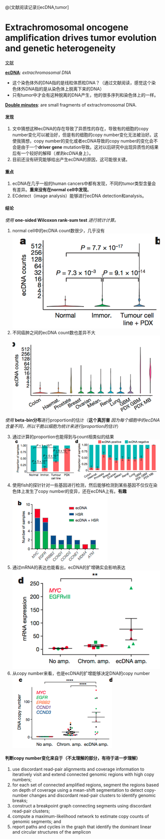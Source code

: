 @(文献阅读记录)[ecDNA,tumor]
# Extrachromosomal oncogene amplification drives tumor evolution and genetic heterogeneity #

[文献](https://www.nature.com/nature/journal/v543/n7643/full/nature21356.html)

**[ecDNA](https://en.wikipedia.org/wiki/Extrachromosomal_DNA)**: *extrachromosomal DNA* 
- 这个染色体外的DNA指的是线粒体质粒DNA？（通过文献阅读，感觉这个染色体外DNA指的是从染色体上脱离下来的DNA）
- 只有tumor中才会有这种脱离的DNA产生，他的很多序列和染色体上的一样。

**[Double minutes](https://en.wikipedia.org/wiki/Double_minute)**: are small fragments of extrachromosomal DNA.


#### 发现 ####
1.	文中猜想这种ecDNA的存在导致了异质性的存在，导致有的细胞的copy number变化可以被治好，但是有的细胞的copy number变化无法被治好。这使我猜想，copy number的变化或者ecDNA导致的copy number的变化会不会是由于一个**driver gene** mutation导致。这对以后研究中出现异质性的结果后有一个较好的解释（*推到ecDNA*身上）。
2.	目前还没有研究能够给出产生ecDNA的原因，这可能很关键。

#### 重点 ####
1. ecDNA在几乎一般的human cancers中都有发现，不同的tumor类型含量会有差异。**重来没有在normal cell中发现**。
2. ECdetect（image analysis）能够进行ecDNA detection和analysis。


#### 结论 ####
*使用* **one-sided Wilcoxon rank-sum test** *进行统计计算。*

1. normal cell中的ecDNA count数很少，几乎没有![Alt text](../pics/1.png)
2.	不同癌肿之间的ecDNA count数也差异不大![Alt text](../pics/2.png)

*使用* **beta-bin分布**进行proportion的估计（**这个真厉害** *因为每个细胞中的ecDNA含量不同，所以干脆以细胞为统计来进行proportion的估计*）

3.	通过计算的proportion也能得到与count相类似的结果![Alt text](../pics/3.png)
4.	使用fish的探针针对一些基因进行检测，然后能够检测到某些基因不仅仅在染色体上发生了copy number的变异，还在ecDNA上有。**有趣** ![Alt text](../pics/4.png)
5.	通过mRNA的表达也能看出，ecDNA的扩增确实会影响表达![Alt text](../pics/5.png)
6.	从copy number来看，也是ecDNA的扩增能够决定DNA的copy number![Alt text](../pics/6.png)


#### 判断copy number变化来自于（不太理解的部分，有待于进一步理解） ####
1. use discordant read-pair alignments and coverage information to iteratively visit and extend connected genomic regions with high copy numbers;
2. for each set of connected amplified regions, segment the regions based on depth of coverage using a mean-shift segmentation to detect copy-number changes and discordant read-pair clusters to identify genomic breaks; 
3. construct a breakpoint graph connecting segments using discordant read-pair clusters; 
4. compute a maximum-likelihood network to estimate copy counts of genomic segments; and 
5. report paths and cycles in the graph that identify the dominant linear and circular structures of the amplicon 


